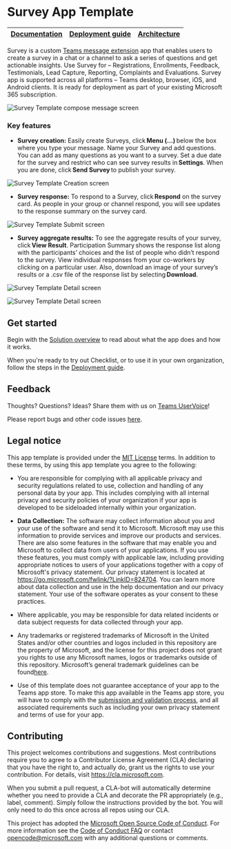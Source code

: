 # Survey App Template

| [Documentation](https://github.com/OfficeDev/Microsoft-Teams-Survey-app/wiki/Home) | [Deployment guide](https://github.com/OfficeDev/Microsoft-Teams-Survey-app/wiki/Deployment-guide) | [Architecture](https://github.com/OfficeDev/Microsoft-Teams-Survey-app/wiki/Solution-overview) |
| ---- | ---- | ---- |

Survey is a custom [Teams message extension](https://docs.microsoft.com/en-us/microsoftteams/platform/messaging-extensions/what-are-messaging-extensions) app that enables users to create a survey in a chat or a channel to ask a series of questions and get actionable insights. Use Survey for – Registrations, Enrollments, Feedback, Testimonials, Lead Capture, Reporting, Complaints and Evaluations. Survey app is supported across all platforms – Teams desktop, browser, iOS, and Android clients. It is ready for deployment as part of your existing Microsoft 365 subscription.

![Survey Template compose message screen](https://github.com/OfficeDev/Microsoft-Teams-Survey-app/wiki/images/SurveyTemplateCompose.gif)

### Key features
* **Survey creation:** Easily create Surveys, click **Menu (…)** below the box where you type your message. Name your Survey and add questions. You can add as many questions as you want to a survey. Set a due date for the survey and restrict who can see survey results in **Settings**. When you are done, click **Send Survey** to publish your survey. 

![Survey Template Creation screen](https://github.com/OfficeDev/Microsoft-Teams-Survey-app/wiki/images/SurveyTemplateCreation.png)

* **Survey response:** To respond to a Survey, click **Respond** on the survey card. As people in your group or channel respond, you will see updates to the response summary on the survey card.

![Survey Template Submit screen](https://github.com/OfficeDev/Microsoft-Teams-Survey-app/wiki/images/SurveyTemplateSubmit.png)

* **Survey aggregate results:** To see the aggregate results of your survey, click **View Result**. Participation Summary shows the response list along with the participants’ choices and the list of people who didn’t respond to the survey. View individual responses from your co-workers by clicking on a particular user. Also, download an image of your survey’s results or a .csv file of the response list by selecting **Download**.

![Survey Template Detail screen](https://github.com/OfficeDev/Microsoft-Teams-Survey-app/wiki/images/SurveyTemplateDetail.png)

![Survey Template Detail screen](https://github.com/OfficeDev/Microsoft-Teams-Survey-app/wiki/images/SurveyTemplateDetailDrillDown.png)

## Get started

Begin with the [Solution overview](https://github.com/OfficeDev/Microsoft-Teams-Survey-app/wiki/Solution-overview) to read about what the app does and how it works.

When you're ready to try out Checklist, or to use it in your own organization, follow the steps in the [Deployment guide](https://github.com/OfficeDev/Microsoft-Teams-Survey-app/wiki/Deployment-guide).

## Feedback

Thoughts? Questions? Ideas? Share them with us on [Teams UserVoice](https://microsoftteams.uservoice.com/forums/555103-public)!

Please report bugs and other code issues [here](https://github.com/OfficeDev/Microsoft-Teams-Survey-app/issues/new).

## Legal notice

This app template is provided under the [MIT License](./LICENSE) terms.  In addition to these terms, by using this app template you agree to the following:

- You are responsible for complying with all applicable privacy and security regulations related to use, collection and handling of any personal data by your app. This includes complying with all internal privacy and security policies of your organization if your app is developed to be sideloaded internally within your organization.

- **Data Collection:** The software may collect information about you and your use of the software and send it to Microsoft. Microsoft may use this information to provide services and improve our products and services. There are also some features in the software that may enable you and Microsoft to collect data from users of your applications. If you use these features, you must comply with applicable law, including providing appropriate notices to users of your applications together with a copy of Microsoft's privacy statement. Our privacy statement is located at https://go.microsoft.com/fwlink/?LinkID=824704. You can learn more about data collection and use in the help documentation and our privacy statement. Your use of the software operates as your consent to these practices.

- Where applicable, you may be responsible for data related incidents or data subject requests for data collected through your app. 

- Any trademarks or registered trademarks of Microsoft in the United States and/or other countries and logos included in this repository are the property of Microsoft, and the license for this project does not grant you rights to use any Microsoft names, logos or trademarks outside of this repository. Microsoft’s general trademark guidelines can be found[here](https://www.microsoft.com/en-us/legal/intellectualproperty/trademarks/usage/general.aspx).

- Use of this template does not guarantee acceptance of your app to the Teams app store. To make this app available in the Teams app store, you will have to comply with the [submission and validation process](https://docs.microsoft.com/en-us/microsoftteams/platform/concepts/deploy-and-publish/appsource/publish), and all associated requirements such as including your own privacy statement and terms of use for your app.

## Contributing

This project welcomes contributions and suggestions. Most contributions require you to agree to a Contributor License Agreement (CLA) declaring that you have the right to, and actually do, grant us the rights to use your contribution. For details, visit https://cla.microsoft.com.

When you submit a pull request, a CLA-bot will automatically determine whether you need to provide a CLA and decorate the PR appropriately (e.g., label, comment). Simply follow the instructions provided by the bot. You will only need to do this once across all repos using our CLA.

This project has adopted the [Microsoft Open Source Code of Conduct](https://opensource.microsoft.com/codeofconduct/). For more information see the [Code of Conduct FAQ](https://opensource.microsoft.com/codeofconduct/faq/) or contact [opencode@microsoft.com](mailto:opencode@microsoft.com) with any additional questions or comments.